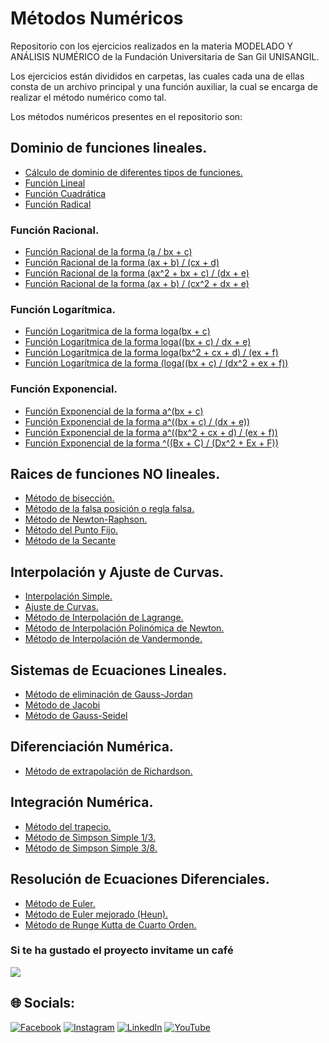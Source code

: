 # Métodos Numéricos
Repositorio con los ejercicios realizados en la materia MODELADO Y ANÁLISIS NUMÉRICO de la Fundación Universitaria de San Gil UNISANGIL.

Los ejercicios están divididos en carpetas, las cuales cada una de ellas consta de un archivo principal y una función auxiliar, la cual se encarga de realizar el método numérico como tal.

Los métodos numéricos presentes en el repositorio son:

## Dominio de funciones lineales.
* [Cálculo de dominio de diferentes tipos de funciones.](https://github.com/Juan-Carlos-Estevez-Vargas/Metodos-Numericos/blob/master/01.%20Funciones/CalculadoraDominioDeFunciones.m)
* [Función Lineal](https://github.com/Juan-Carlos-Estevez-Vargas/Metodos-Numericos/blob/master/01.%20Funciones/EcuacionLineal.m)
* [Función Cuadrática](https://github.com/Juan-Carlos-Estevez-Vargas/Metodos-Numericos/blob/master/01.%20Funciones/EcuacionCuadratica.m)
* [Función Radical](https://github.com/Juan-Carlos-Estevez-Vargas/Metodos-Numericos/blob/master/01.%20Funciones/FuncionRadicalCaso1.m)

### Función Racional.

* [Función Racional de la forma (a / bx + c)](https://github.com/Juan-Carlos-Estevez-Vargas/Metodos-Numericos/blob/master/01.%20Funciones/EcuacionRacionalCaso1.m)
* [Función Racional de la forma (ax + b) / (cx + d)](https://github.com/Juan-Carlos-Estevez-Vargas/Metodos-Numericos/blob/master/01.%20Funciones/EcuacionRacionalCaso2.m)
* [Función Racional de la forma (ax^2 + bx + c) / (dx + e)](https://github.com/Juan-Carlos-Estevez-Vargas/Metodos-Numericos/blob/master/01.%20Funciones/EcuacionRacionalCaso3.m)
* [Función Racional de la forma (ax + b) / (cx^2 + dx + e)](https://github.com/Juan-Carlos-Estevez-Vargas/Metodos-Numericos/blob/master/01.%20Funciones/EcuacionRacionalCaso4.m)

### Función Logarítmica.

* [Función Logaritmica de la forma loga(bx + c)](https://github.com/Juan-Carlos-Estevez-Vargas/Metodos-Numericos/blob/master/01.%20Funciones/EcuacionLogaritmicaCaso1.m)
* [Función Logarítmica de la forma loga((bx + c) / dx + e)](https://github.com/Juan-Carlos-Estevez-Vargas/Metodos-Numericos/blob/master/01.%20Funciones/EcuacionLogaritmicaCaso2.m)
* [Función Logarítmica de la forma loga(bx^2 + cx + d) / (ex + f)](https://github.com/Juan-Carlos-Estevez-Vargas/Metodos-Numericos/blob/master/01.%20Funciones/EcuacionLogaritmicaCaso3.m)
* [Función Logarítmica de la forma (loga((bx + c) / (dx^2 + ex + f))](https://github.com/Juan-Carlos-Estevez-Vargas/Metodos-Numericos/blob/master/01.%20Funciones/EcuacionLogaritmicaCaso4.m)

### Función Exponencial.

* [Función Exponencial de la forma a^(bx + c)](https://github.com/Juan-Carlos-Estevez-Vargas/Metodos-Numericos/blob/master/01.%20Funciones/EcuacionExponencialCaso1.m)
* [Función Exponencial de la forma a^((bx + c) / (dx + e))](https://github.com/Juan-Carlos-Estevez-Vargas/Metodos-Numericos/blob/master/01.%20Funciones/EcuacionExponencialCaso2.m)
* [Función Exponencial de la forma a^((bx^2 + cx + d) / (ex + f))](https://github.com/Juan-Carlos-Estevez-Vargas/Metodos-Numericos/blob/master/01.%20Funciones/EcuacionExponencialCaso3.m)
* [Función Exponencial de la forma ^((Bx + C) / (Dx^2 + Ex + F))](https://github.com/Juan-Carlos-Estevez-Vargas/Metodos-Numericos/blob/master/01.%20Funciones/EcuacionExponencialCaso4.m)

## Raices de funciones NO lineales.
* [Método de bisección.](https://github.com/Juan-Carlos-Estevez-Vargas/Metodos-Numericos/tree/master/02.%20Metodo%20de%20Biseccion)
* [Método de la falsa posición o regla falsa.](https://github.com/Juan-Carlos-Estevez-Vargas/Metodos-Numericos/tree/master/03.%20Metodo%20Regla%20Falsa)
* [Método de Newton-Raphson.](https://github.com/Juan-Carlos-Estevez-Vargas/Metodos-Numericos/tree/master/05.%20Metodo%20Newton-Raphson)
* [Método del Punto Fijo.](https://github.com/Juan-Carlos-Estevez-Vargas/Metodos-Numericos/tree/master/06.%20Metodo%20del%20Punto%20Fijo)
* [Método de la Secante](https://github.com/Juan-Carlos-Estevez-Vargas/Metodos-Numericos/blob/master/18.%20Metodo%20de%20la%20Secante/MetodoDeLaSecante.m)

## Interpolación y Ajuste de Curvas.
* [Interpolación Simple.](https://github.com/Juan-Carlos-Estevez-Vargas/Metodos-Numericos/blob/master/07.%20Interpolacion%20Simple/InterpolacionSimple.m)
* [Ajuste de Curvas.](https://github.com/Juan-Carlos-Estevez-Vargas/Metodos-Numericos/blob/master/08.%20Ajuste%20de%20Curvas/AjusteDeCurvas.m)
* [Método de Interpolación de Lagrange.](https://github.com/Juan-Carlos-Estevez-Vargas/Metodos-Numericos/blob/master/09.%20Interpolacion%20de%20Lagrange/InterpolacionDeLagrange.m)
* [Método de Interpolación Polinómica de Newton.](https://github.com/Juan-Carlos-Estevez-Vargas/Metodos-Numericos/blob/master/10.%20Interpolacion%20Polinomica%20de%20Newton/InterpolacionPolinomicaDeNewton.m)
* [Método de Interpolación de Vandermonde.](https://github.com/Juan-Carlos-Estevez-Vargas/Metodos-Numericos/blob/master/11.%20Interpolacion%20de%20Vandermonde/InterpolacionDeVandermonde.m)

## Sistemas de Ecuaciones Lineales.
* [Método de eliminación de Gauss-Jordan](https://github.com/Juan-Carlos-Estevez-Vargas/Metodos-Numericos/tree/master/19.%20Metodo%20de%20Eliminacion%20de%20Gauss-Jordan)
* [Método de Jacobi](https://github.com/Juan-Carlos-Estevez-Vargas/Metodos-Numericos/blob/master/20.%20Metodo%20de%20Jacobi/MetodoDeJacobi.m)
* [Método de Gauss-Seidel](https://github.com/Juan-Carlos-Estevez-Vargas/Metodos-Numericos/blob/master/21.%20Metodo%20de%20Gauss-Seidel/gauss_seidel.m)

## Diferenciación Numérica.
* [Método de extrapolación de Richardson.](https://github.com/Juan-Carlos-Estevez-Vargas/Metodos-Numericos/blob/master/04.%20Metodo%20de%20Richardson/MetodoDeRichardson.m)

## Integración Numérica.
* [Método del trapecio.](https://github.com/Juan-Carlos-Estevez-Vargas/Metodos-Numericos/blob/master/12.%20Metodo%20del%20Trapecio/MetodoDelTrapecio.m)
* [Método de Simpson Simple 1/3.](https://github.com/Juan-Carlos-Estevez-Vargas/Metodos-Numericos/blob/master/13.%20Metodo%20de%20Simpson%20un%20tercio/MetodoDeSimpsonUnTercio.m)
* [Método de Simpson Simple 3/8.](https://github.com/Juan-Carlos-Estevez-Vargas/Metodos-Numericos/blob/master/14.%20Metodo%20de%20Simpson%203_8/MetodoDeSimpson3_8.m)

## Resolución de Ecuaciones Diferenciales.
* [Método de Euler.](https://github.com/Juan-Carlos-Estevez-Vargas/Metodos-Numericos/blob/master/15.%20Metodo%20de%20Euler/MetodoDeEuler.m)
* [Método de Euler mejorado (Heun).]()
* [Método de Runge Kutta de Cuarto Orden.](https://github.com/Juan-Carlos-Estevez-Vargas/Metodos-Numericos/blob/master/17.%20Metodo%20de%20Runge%20Kutta%20de%20Cuarto%20Orden/RungeKutta.m)

### Si te ha gustado el proyecto invitame un café
<div align="left">
  <a href="https://paypal.me/JEstevezVargas" target="_blank" style="display: inline-block;">
    <img
      src="https://img.shields.io/badge/Donate-Buy%20Me%20A%20Coffee-orange.svg?style=flat-square&logo=buymeacoffee" 
      align="center"
     />
  </a>
</div>

## 🌐 Socials:
[![Facebook](https://img.shields.io/badge/Facebook-%231877F2.svg?logo=Facebook&logoColor=white)](https://facebook.com/juancarlos.estevezvargas.98) [![Instagram](https://img.shields.io/badge/Instagram-%23E4405F.svg?logo=Instagram&logoColor=white)](https://instagram.com/juankestevez) [![LinkedIn](https://img.shields.io/badge/LinkedIn-%230077B5.svg?logo=linkedin&logoColor=white)](https://linkedin.com/in/juan-carlos-estevez-vargas) [![YouTube](https://img.shields.io/badge/YouTube-%23FF0000.svg?logo=YouTube&logoColor=white)](https://youtube.com/@apuntesdeuningeniero) 

